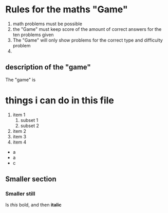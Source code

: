 # Rules for the maths "Game"

1. math problems must be possible 
2. the "Game" must keep score of the amount of correct answers for the ten problems given 
3. The "Game" will only show problems for the correct type and difficulty problem 
1. 
## description of the "game"
The "game" is 





# things i can do in this file
1. item 1
    1. subset 1
    1. subset 2
1. item 2
5. item 3
2. item 4

* a
* a
* c
## Smaller section

### Smaller still
Is *this* bold, and then **italic**

